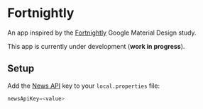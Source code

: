 # Fortnightly

An app inspired by the [Fortnightly](https://material.io/design/material-studies/fortnightly.html) Google Material Design study.

This app is currently under development (**work in progress**).

## Setup

Add the [News API](https://newsapi.org/) key to your `local.properties` file:

```groovy
newsApiKey=<value>
```

